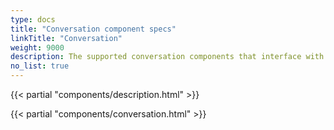 ```yaml
---
type: docs
title: "Conversation component specs"
linkTitle: "Conversation"
weight: 9000
description: The supported conversation components that interface with Dapr
no_list: true
---
```


{{< partial "components/description.html" >}}

{{< partial "components/conversation.html" >}}